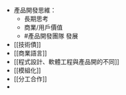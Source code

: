 - 產品開發思維：
    - 長期思考
    - 商業/用戶價值
    - #產品開發團隊 發展
- [[技術債]]
- [[商業語言]]
- [[程式設計、軟體工程與產品開的不同]]
- [[模組化]]
- [[分工合作]]
- 
